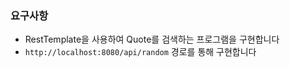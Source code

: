 ### 요구사항

- RestTemplate을 사용하여 Quote를 검색하는 프로그램을 구현합니다
- `http://localhost:8080/api/random` 경로를 통해 구현합니다
